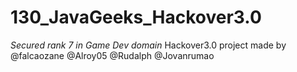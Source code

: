 # 130_JavaGeeks_Hackover3.0
_Secured rank 7 in Game Dev domain_
Hackover3.0 project made by @falcaozane @Alroy05 @Rudalph @Jovanrumao

